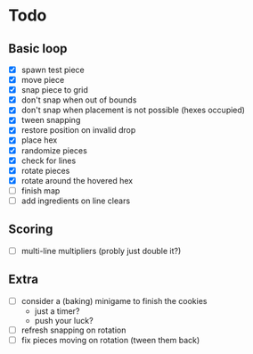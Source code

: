 # Todo

## Basic loop

- [x] spawn test piece
- [x] move piece
- [x] snap piece to grid
- [x] don't snap when out of bounds
- [x] don't snap when placement is not possible (hexes occupied)
- [x] tween snapping
- [x] restore position on invalid drop
- [x] place hex
- [x] randomize pieces
- [x] check for lines
- [x] rotate pieces
- [x] rotate around the hovered hex
- [ ] finish map
- [ ] add ingredients on line clears

## Scoring

- [ ] multi-line multipliers (probly just double it?)

## Extra

- [ ] consider a (baking) minigame to finish the cookies
  - just a timer?
  - push your luck?
- [ ] refresh snapping on rotation
- [ ] fix pieces moving on rotation (tween them back)
